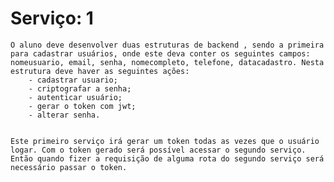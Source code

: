 # Serviço: 1
    O aluno deve desenvolver duas estruturas de backend , sendo a primeira para cadastrar usuários, onde este deva conter os seguintes campos: nomeusuario, email, senha, nomecompleto, telefone, datacadastro. Nesta estrutura deve haver as seguintes ações:
        - cadastrar usuario;
        - criptografar a senha;
        - autenticar usuário;
        - gerar o token com jwt;
        - alterar senha.


    Este primeiro serviço irá gerar um token todas as vezes que o usuário logar. Com o token gerado será possível acessar o segundo serviço. Então quando fizer a requisição de alguma rota do segundo serviço será necessário passar o token.